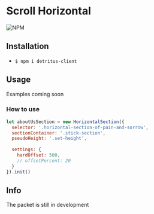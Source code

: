 # Scroll Horizontal

![NPM](https://img.shields.io/npm/l/simple-horizontal-scroll)


## Installation

- `$ npm i detritus-client`

## Usage

Examples coming soon

### How to use

```js
let aboutUsSection = new HorizontalSection({
  selector: '.horizontal-section-of-pain-and-sorrow',
  sectionContainer: '.stick-section',
  pseudoHeight: '.set-height',
  
  settings: {
    hardOffset: 500,
    // offsetPercent: 20
  }
}).init()
```

## Info

The packet is still in development